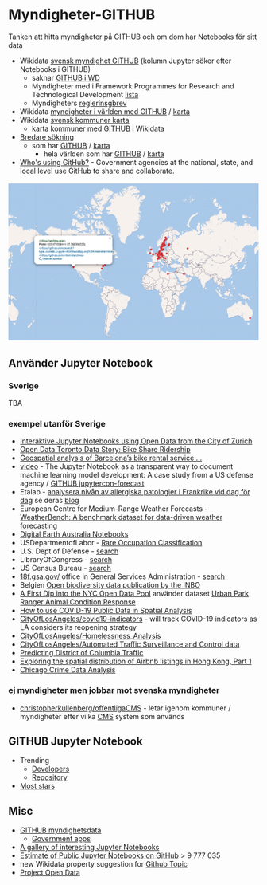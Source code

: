 # Myndigheter-GITHUB
Tanken att hitta myndigheter på GITHUB och om dom har Notebooks för sitt data

* Wikidata [svensk myndighet GITHUB](https://w.wiki/vBY) (kolumn Jupyter söker efter Notebooks i GITHUB)
  * saknar [GITHUB i WD](https://w.wiki/vAR)
  * Myndigheter med i Framework Programmes for Research and Technological Development [lista](https://w.wiki/vCa)
  * Myndigheters [reglerinsgbrev](https://sv.wikipedia.org/wiki/Wikipedia:Projekt_svenska_kommuner/PSIdata_Myndigheter)
* Wikidata [myndigheter i världen med GITHUB](https://w.wiki/vBf) / [karta](https://w.wiki/vC6)
* Wikidata [svensk kommuner karta](https://w.wiki/vBV)  
  * [karta kommuner med GITHUB](https://w.wiki/vBT) i Wikidata
* [Bredare sökning](https://w.wiki/vAk)
  * som har [GITHUB](https://w.wiki/vKH) / [karta](https://w.wiki/vWw)
    * hela världen som har [GITHUB](https://w.wiki/vJS) / [karta](https://w.wiki/vKG)
* [Who's using GitHub?](https://government.github.com/community/) - Government agencies at the national, state, and local level use GitHub to share and collaborate.

![Map](https://github.com/salgo60/Myndigheter-GITHUB/blob/main/Data/Map.png?raw=true)         

## Använder Jupyter Notebook
### Sverige
TBA
### exempel utanför Sverige
* [Interaktive Jupyter Notebooks using Open Data from the City of Zurich](https://data.stadt-zuerich.ch/showcase/mybinder-org-use-case-mit-open-data-der-stadt-zurich)
* [Open Data Toronto Data Story: Bike Share Ridership](https://github.com/open-data-toronto/story-bike-share-ridership)
* [Geospatial analysis of Barcelona’s bike rental service ...](https://towardsdatascience.com/geospatial-analysis-in-python-and-jupyter-notebooks-f90de25b0777)
* [video](https://www.youtube.com/watch?v=vdghnZUr0bI) - The Jupyter Notebook as a transparent way to document machine learning model development: A case study from a US defense agency / [GITHUB jupytercon-forecast](https://github.com/nudro/jupytercon-forecast)
* Etalab - [analysera nivån av allergiska patologier i Frankrike vid dag för dag](https://github.com/etalab/Pathologies_allergiques/blob/41b7aa4a1d9c07467edac2e39dfa1fa4d63685a9/notebook/Pollen.ipynb) se deras [blog](https://www.etalab.gouv.fr/) 
* European Centre for Medium-Range Weather Forecasts - [WeatherBench: A benchmark dataset for data-driven weather forecasting](https://github.com/ecmwf/climetlab/blob/d2d3622b05ad487a956c2c29c2b80e13c3922348/docs/examples/09-weatherbench.ipynb)
* [Digital Earth Australia Notebooks](https://github.com/GeoscienceAustralia/dea-notebooks)
* USDepartmentofLabor - [Rare Occupation Classification](https://github.com/USDepartmentofLabor/Binary-Context-Transformer/blob/b80c26b82ab67e0d0bd728a7940685d160ae742d/Rare%20Occupation%20Classification.ipynb)
* U.S. Dept of Defense - [search](https://github.com/search?type=code&l=Jupyter+Notebook&q=org%3Adeptofdefense)
* LibraryOfCongress - [search](https://github.com/search?l=Jupyter+Notebook&p=3&q=org%3ALibraryOfCongress&type=Code)
* US Census Bureau - [search](https://github.com/search?type=code&l=Jupyter+Notebook&q=org%3Auscensusbureau)
* [18f.gsa.gov/](https://18f.gsa.gov/) office in General Services Administration - [search](https://github.com/search?type=code&l=Jupyter+Notebook&q=org%3A18F)
* Belgien [Open biodiversity data publication by the INBO](https://github.com/inbo/data-publication)
* [A First Dip into the NYC Open Data Pool](https://medium.com/@cruble/a-first-dip-into-the-nyc-open-data-pool-2902abff91e0) använder dataset [Urban Park Ranger Animal Condition Response](https://data.cityofnewyork.us/Environment/Urban-Park-Ranger-Animal-Condition-Response/fuhs-xmg2)
* [How to use COVID-19 Public Data in Spatial Analysis](https://carto.com/blog/how-to-use-covid19-data-spatial-analysis/)
* [CityOfLosAngeles/covid19-indicators](https://github.com/CityOfLosAngeles/covid19-indicators) - will track COVID-19 indicators as LA considers its reopening strategy
* [CityOfLosAngeles/Homelessness_Analysis](https://github.com/CityOfLosAngeles/notebook-demos/blob/master/Homelessness_Analysis.ipynb)
* [CityOfLosAngeles/Automated Traffic Surveillance and Control data](https://github.com/CityOfLosAngeles/atsac-etl-analysis/blob/master/notebooks/atsac-athena.ipynb)
* [Predicting District of Columbia Traffic](https://github.com/MikeS-nth/portfolio/blob/master/DC_Traffic_Prediction/Predicting_DC_Traffic_Mike_Sanders.ipynb)
* [Exploring the spatial distribution of Airbnb listings in Hong Kong, Part 1](https://medium.com/@zidongyu26/exploring-the-spatial-distribution-of-airbnb-listings-in-hong-kong-816a3f56aa2c)
* [Chicago Crime Data Analysis](https://github.com/elmaddinkarimov/ChicagoCrimeDataAnalysis/blob/master/Chicago-Crime-Data-Analysis.ipynb)
### ej myndigheter men jobbar mot svenska myndigheter
* [christopherkullenberg/offentligaCMS](https://github.com/christopherkullenberg/offentligaCMS/blob/master/CMSdataanalys.ipynb) - letar igenom kommuner / myndigheter efter vilka [CMS](https://en.wikipedia.org/wiki/Content_management_system) system som används

## GITHUB Jupyter Notebook
* Trending
  * [Developers](https://github.com/trending/developers/jupyter-notebook?since=monthly)
  * [Repository](https://github.com/trending/jupyter-notebook?since=monthly)
* [Most stars](https://github.com/search?o=desc&q=Jupiter+notebook&s=stars&type=Repositories)
 
## Misc
* [GITHUB myndighetsdata](https://github.com/myndighetsdata)
  * [Government apps](https://github.com/collections/government)
* [A gallery of interesting Jupyter Notebooks](https://github.com/jupyter/jupyter/wiki/A-gallery-of-interesting-Jupyter-Notebooks)
* [Estimate of Public Jupyter Notebooks on GitHub](https://nbviewer.jupyter.org/github/parente/nbestimate/blob/master/estimate.ipynb) > 9 777 035
* new Wikidata property suggestion for [Github Topic](https://www.wikidata.org/w/index.php?title=Wikidata:Property_proposal/github_topic)
* [Project Open Data](https://project-open-data.cio.gov/)
